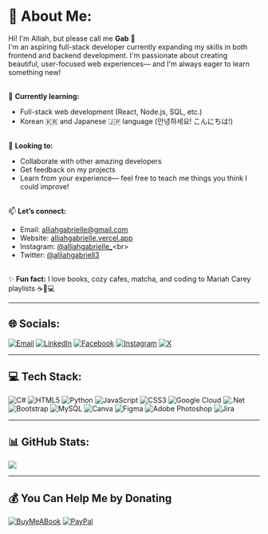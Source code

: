 # 💫 About Me:

Hi! I'm Alliah, but please call me **Gab** 🌸<br>
I'm an aspiring full-stack developer currently expanding my skills in both frontend and backend development. I'm passionate about creating beautiful, user-focused web experiences— and I'm always eager to learn something new!<br><br>

🌱 **Currently learning:**<br>
- Full-stack web development (React, Node.js, SQL, etc.)<br>
- Korean 🇰🇷 and Japanese 🇯🇵 language (안녕하세요! こんにちは!)<br><br>

🤝 **Looking to:**<br>
- Collaborate with other amazing developers<br>
- Get feedback on my projects<br>
- Learn from your experience— feel free to teach me things you think I could improve!<br><br>

📫 **Let’s connect:**<br>
- Email: alliahgabrielle@gmail.com<br>
- Website: [alliahgabrielle.vercel.app](https://alliahgabrielle.vercel.app/)<br>
- Instagram: [@alliahgabrielle_](https://instagram.com/alliahgabrielle_)<br>
- Twitter: [@alliahgabriell3](https://twitter.com/alliahgabriell3)<br><br>

✨ **Fun fact:** I love books, cozy cafes, matcha, and coding to Mariah Carey playlists ☕📖💻<br>

---

## 🌐 Socials:

[![Email](https://img.shields.io/badge/Email-D14836?logo=gmail&logoColor=white)](mailto:alliahgabrielle@gmail.com)
[![LinkedIn](https://img.shields.io/badge/LinkedIn-%230077B5.svg?logo=linkedin&logoColor=white)](https://linkedin.com/in/alliahgalang)
[![Facebook](https://img.shields.io/badge/Facebook-%231877F2.svg?logo=Facebook&logoColor=white)](https://facebook.com/alliahgabriell3)
[![Instagram](https://img.shields.io/badge/Instagram-%23E4405F.svg?logo=Instagram&logoColor=white)](https://instagram.com/alliahgabrielle_)
[![X](https://img.shields.io/badge/X-black.svg?logo=X&logoColor=white)](https://x.com/alliahgabriell3)

---

## 💻 Tech Stack:

![C#](https://img.shields.io/badge/c%23-%23239120.svg?style=flat&logo=csharp&logoColor=white)
![HTML5](https://img.shields.io/badge/html5-%23E34F26.svg?style=flat&logo=html5&logoColor=white)
![Python](https://img.shields.io/badge/python-3670A0?style=flat&logo=python&logoColor=ffdd54)
![JavaScript](https://img.shields.io/badge/javascript-%23323330.svg?style=flat&logo=javascript&logoColor=%23F7DF1E)
![CSS3](https://img.shields.io/badge/css3-%231572B6.svg?style=flat&logo=css3&logoColor=white)
![Google Cloud](https://img.shields.io/badge/GoogleCloud-%234285F4.svg?style=flat&logo=google-cloud&logoColor=white)
![.Net](https://img.shields.io/badge/.NET-5C2D91?style=flat&logo=.net&logoColor=white)
![Bootstrap](https://img.shields.io/badge/bootstrap-%238511FA.svg?style=flat&logo=bootstrap&logoColor=white)
![MySQL](https://img.shields.io/badge/mysql-4479A1.svg?style=flat&logo=mysql&logoColor=white)
![Canva](https://img.shields.io/badge/Canva-%2300C4CC.svg?style=flat&logo=Canva&logoColor=white)
![Figma](https://img.shields.io/badge/figma-%23F24E1E.svg?style=flat&logo=figma&logoColor=white)
![Adobe Photoshop](https://img.shields.io/badge/adobe%20photoshop-%2331A8FF.svg?style=flat&logo=adobe%20photoshop&logoColor=white)
![Jira](https://img.shields.io/badge/jira-%230A0FFF.svg?style=flat&logo=jira&logoColor=white)

---

## 📊 GitHub Stats:

![](https://nirzak-streak-stats.vercel.app/?user=alliahgabrielle&theme=dark&hide_border=false)<br/>

---

## 💰 You Can Help Me by Donating

[![BuyMeABook](https://img.shields.io/badge/Buy%20Me%20a%20Book-ffdd00?style=for-the-badge&logo=buy-me-a-coffee&logoColor=black)](https://buymeacoffee.com/alliahgabrielle) 
[![PayPal](https://img.shields.io/badge/PayPal-00457C?style=for-the-badge&logo=paypal&logoColor=white)](https://paypal.me/iyahgabrielle)
